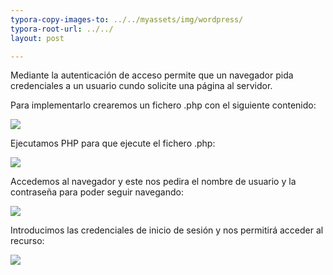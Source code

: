 ```yaml
---
typora-copy-images-to: ../../myassets/img/wordpress/
typora-root-url: ../../
layout: post

---
```


Mediante la autenticación de acceso permite que un navegador pida credenciales a un usuario cundo solicite una página al servidor.

Para implementarlo crearemos un fichero .php con el siguiente contenido:

![](/PePs/myassets/img/autenticacion_http/1.png)



Ejecutamos PHP para que ejecute el fichero .php:

![](/PePs/myassets/img/autenticacion_http/2.png)



Accedemos al navegador y este nos pedira el nombre de usuario y la contraseña para poder seguir navegando:

![](/PePs/myassets/img/autenticacion_http/3.png)



Introducimos las credenciales de inicio de sesión y nos permitirá acceder al recurso:

![](/PePs/myassets/img/autenticacion_http/4.png)